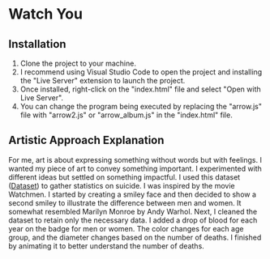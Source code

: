 # Watch You
## Installation
1. Clone the project to your machine.
2. I recommend using Visual Studio Code to open the project and installing the "Live Server" extension to launch the project.
3. Once installed, right-click on the "index.html" file and select "Open with Live Server".
4. You can change the program being executed by replacing the "arrow.js" file with "arrow2.js" or "arrow_album.js" in the "index.html" file.

## Artistic Approach Explanation
For me, art is about expressing something without words but with feelings. I wanted my piece of art to convey something important. I experimented with different ideas but settled on something impactful. I used this dataset ([Dataset](https://github.com/sharmaroshan/WHO-Suicide-Statistics)) to gather statistics on suicide. I was inspired by the movie Watchmen. I started by creating a smiley face and then decided to show a second smiley to illustrate the difference between men and women. It somewhat resembled Marilyn Monroe by Andy Warhol. Next, I cleaned the dataset to retain only the necessary data. I added a drop of blood for each year on the badge for men or women. The color changes for each age group, and the diameter changes based on the number of deaths. I finished by animating it to better understand the number of deaths.